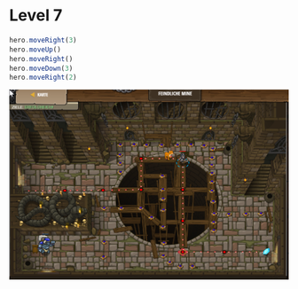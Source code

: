# Level 7
```js
hero.moveRight(3)
hero.moveUp()
hero.moveRight()
hero.moveDown(3)
hero.moveRight(2)
```
<img src="images/level7.png" alt="images/level7.png" width="700"/>
